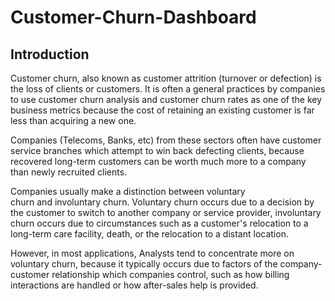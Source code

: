 # Customer-Churn-Dashboard

## Introduction 

Customer churn, also known as customer attrition (turnover or defection) is the loss of clients or customers.
It is often a general practices by companies to use customer churn analysis and customer churn rates as one of the key business metrics because the cost of retaining an existing customer is far less than acquiring a new one. 

Companies (Telecoms, Banks, etc) from these sectors often have customer service branches which attempt to win back defecting clients, because recovered long-term customers can be worth much more to a company than newly recruited clients.

Companies usually make a distinction between voluntary churn and involuntary churn. 
Voluntary churn occurs due to a decision by the customer to switch to another company or service provider, involuntary churn occurs due to circumstances such as a customer's relocation to a long-term care facility, death, or the relocation to a distant location. 

However, in most applications, Analysts tend to concentrate more on voluntary churn, because it typically occurs due to factors of the company-customer relationship which companies control, such as how billing interactions are handled or how after-sales help is provided.

